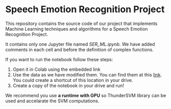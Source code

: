 # Speech Emotion Recognition Project

This repository contains the source code of our project that implements Machine Learning techniques and algorithms for a Speech Emotion Recognition Project.

It contains only one Jupyter file named *SER_ML.ipynb*. We have added comments in each cell and before the definition of complex functions.

If you want to run the notebook follow these steps: 
1. Open it in Colab using the embedded link
2. Use the data as we have modified them. You can find them at this [link](https://drive.google.com/drive/folders/1JG8csrpCZ30BIujv13Y61AnYkasNHsaf?usp=sharing). You could create a shortcut of this location in your drive.
3. Create a copy of the notebook in your drive and run!

We recommend you use **a runtime with GPU** so ThunderSVM library can be used and accelarate the SVM computations.
